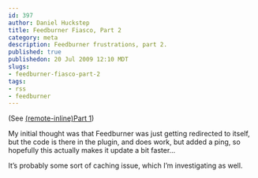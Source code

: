 ```yaml
--- 
id: 397
author: Daniel Huckstep
title: Feedburner Fiasco, Part 2
category: meta
description: Feedburner frustrations, part 2.
published: true
publishedon: 20 Jul 2009 12:10 MDT
slugs: 
- feedburner-fiasco-part-2
tags: 
- rss
- feedburner
---
```

(See [(remote-inline)Part
1](/2009/07/20/feedburner-seems-behind-the-times))

My initial thought was that Feedburner was just getting redirected to
itself, but the code is there in the plugin, and does work, but added a
ping, so hopefully this actually makes it update a bit faster…

It’s probably some sort of caching issue, which I’m investigating as
well.